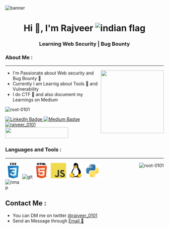 <img src= "https://images-wixmp-ed30a86b8c4ca887773594c2.wixmp.com/f/8e67b716-bc6e-4219-b106-93d57e98c422/dgnr1hx-f22070ca-0731-4f32-82ae-d834994bcb00.png/v1/fit/w_828,h_474,q_70,strp/dalle_2024_01_01_18_40_12___a_cartoon_style_illu_by_artfromdaltin_dgnr1hx-414w-2x.jpg?token=eyJ0eXAiOiJKV1QiLCJhbGciOiJIUzI1NiJ9.eyJzdWIiOiJ1cm46YXBwOjdlMGQxODg5ODIyNjQzNzNhNWYwZDQxNWVhMGQyNmUwIiwiaXNzIjoidXJuOmFwcDo3ZTBkMTg4OTgyMjY0MzczYTVmMGQ0MTVlYTBkMjZlMCIsIm9iaiI6W1t7ImhlaWdodCI6Ijw9NzMyIiwicGF0aCI6IlwvZlwvOGU2N2I3MTYtYmM2ZS00MjE5LWIxMDYtOTNkNTdlOThjNDIyXC9kZ25yMWh4LWYyMjA3MGNhLTA3MzEtNGYzMi04MmFlLWQ4MzQ5OTRiY2IwMC5wbmciLCJ3aWR0aCI6Ijw9MTI4MCJ9XV0sImF1ZCI6WyJ1cm46c2VydmljZTppbWFnZS5vcGVyYXRpb25zIl19.8YDJRUKTnoUjqZJ30ba7HEBVcetXmXm-6rSZ0Hmaots" alt="banner" height="400px" width="100%">


<h1 align="center">Hi 👋, I'm Rajveer <img src="https://cdn.pixabay.com/photo/2012/04/10/23/03/india-26828_1280.png" alt="indian flag" height="30px" width="50px" ></h1>
<h3 align="center">Learning Web Security | Bug Bounty</h3>

<h3>About Me :</h3> 
<hr>
<img src="https://media3.giphy.com/media/v1.Y2lkPTc5MGI3NjExbGUyZ2V3c3R2enQ1czAxdGpxNW5jem1oaDdvZTU4dmhqbm9oaXU3ZiZlcD12MV9pbnRlcm5hbF9naWZfYnlfaWQmY3Q9Zw/XG5Zdo5MOxMpfPNicm/giphy.gif" align="right" height="200" width="200px">

- I'm Passionate about Web security and Bug Bounty 🐛                                 
- Currently I am Learnig about Tools 🔨 and Vulnerability                             
- I do CTF 🚩 and also document my Learnings on Medium

<p align="left"> <img src="https://komarev.com/ghpvc/?username=root-0101&label=Profile%20views&color=0e75b6&style=flat" alt="root-0101" /> </p>


<div id="badges">
  <a href="https://www.linkedin.com/in/rajveer-146b92262/">
    <img src="https://img.shields.io/badge/LinkedIn-blue?style=for-the-badge&logo=linkedin&logoColor=white" alt="LinkedIn Badge"/>
  </a>
  <a href="https://medium.com/@rajveer_0101">
    <img src="https://img.shields.io/badge/Medium-white?style=for-the-badge&logo=medium&logoColor=black" alt="Medium Badge"/>
  </a>
  <a href="https://twitter.com/rajveer_0101">
    <img src="https://img.shields.io/twitter/follow/rajveer_0101?logo=twitter&style=for-the-badge" alt="rajveer_0101"/>
  </a>
  <div><a href="https://www.buymeacoffee.com/rajveer_01">
    <img height ="35px" width="200px" src="https://biocyclopedia.com/images/buy-us-a-coffee.png" />
  </a></div>
</div>


### Languages and Tools :
***
<img align="right" src="https://github-readme-stats.vercel.app/api/top-langs?username=root-0101&show_icons=true&locale=en&layout=compact" alt="root-0101" />

<span align="left">
<!---<img src="https://www.vectorlogo.zone/logos/gnu_bash/gnu_bash-icon.svg" alt="bash" width="50" height="50"/> --->
<img src="https://raw.githubusercontent.com/devicons/devicon/master/icons/css3/css3-original-wordmark.svg" alt="css3" width="50" height="50"/>
<img src="https://www.vectorlogo.zone/logos/git-scm/git-scm-icon.svg" alt="git" width="40" height="40"/>
<!---<img src="https://raw.githubusercontent.com/devicons/devicon/master/icons/go/go-original.svg" alt="go" width="40" height="40"/>--->
<img src="https://raw.githubusercontent.com/devicons/devicon/master/icons/html5/html5-original-wordmark.svg" alt="html5" width="50" height="50"/>
<img src="https://raw.githubusercontent.com/devicons/devicon/master/icons/javascript/javascript-original.svg" alt="javascript" width="50" height="50"/>  
<img src="https://raw.githubusercontent.com/devicons/devicon/master/icons/linux/linux-original.svg" alt="linux" width="50" height="50"/>
<img src="https://raw.githubusercontent.com/devicons/devicon/master/icons/python/python-original.svg" alt="python" width="50" height="50"/> 

<div> 
  <img align="left" src="https://www.prodigitalweb.com/wp-content/uploads/2019/02/NMap.jpg" alt="nmap" width="50" height="50"/>
</div>
</span>

<br>
<br> 

## Contact Me : 

- You can DM me on twitter <a target="_blank" href="https://twitter.com/rajveer_0101 "> @rajveer_0101</a>
- Send an Message through <a href="mailto:unofficially111@gmail.com">Email 📧</a>












<!---
- 👋 Hi, I’m @root-0101
- 👀 I’m interested in ...
- 🌱 I’m currently learning ...
- 💞️ I’m looking to collaborate on ...
- 📫 How to reach me ...
- 😄 Pronouns: ...
- ⚡ Fun fact: ...
--->

<!---
root-0101/root-0101 is a ✨ special ✨ repository because its `README.md` (this file) appears on your GitHub profile.
You can click the Preview link to take a look at your changes.
--->
